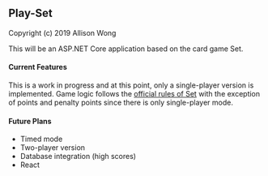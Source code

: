 ## Play-Set

Copyright (c) 2019 Allison Wong

This will be an ASP.NET Core application based on the card game Set.  

#### Current Features

This is a work in progress and at this point, only a single-player version is implemented.  Game logic follows the [official rules of Set](https://www.setgame.com/file/set-english) with the exception of points and penalty points since there is only single-player mode.      

#### Future Plans

- Timed mode
- Two-player version
- Database integration (high scores)
- React









